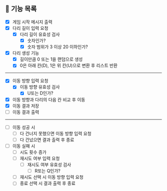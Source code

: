 ## 🎯 기능 목록
- [X] 게임 시작 메시지 출력
- [X] 다리 길이 입력 요청
    - [X] 다리 길이 유효성 검사
        - [X] 숫자인가?
        - [X] 숫자 범위가 3 이상 20 이하인가?
- [X] 다리 생성 기능
    - [X] 길이만큼 0 또는 1을 랜덤으로 생성
    - [X] 0은 아래 칸(D), 1은 위 칸(U)으로 변환 후 리스트 반환
---
- [X] 이동 방향 입력 요청
    - [X] 이동 방향 유효성 검사
        - [X] U또는 D인가?
- [X] 이동 방향과 다리의 다음 칸 비교 후 이동
- [X] 이동 결과 저장
- [ ] 이동 결과 출력
---
- [ ] 이동 성공 시
    - [ ] 다 건너지 못했으면 이동 방향 입력 요청
    - [ ] 다 건넜으면 결과 출력 후 종료
- [ ] 이동 실패 시
    - [ ] 시도 횟수 증가
    - [ ] 재시도 여부 입력 요청
        - [ ] 재시도 여부 유효성 검사
            - [ ] R또는 Q인가?
    - [ ] 재시도 선택 시 이동 방향 입력 요청
    - [ ] 종료 선택 시 결과 출력 후 종료